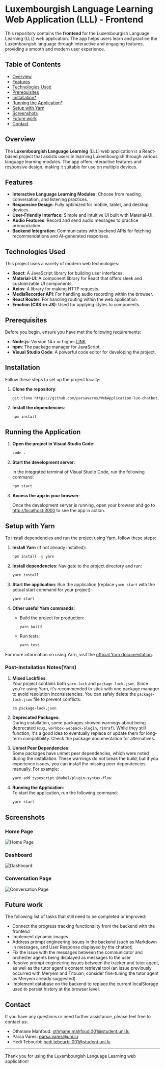 # Luxembourgish Language Learning Web Application (LLL) - Frontend

This repository contains the **frontend** for the Luxembourgish Language Learning (LLL) web application. The app helps users learn and practice the Luxembourgish language through interactive and engaging features, providing a smooth and modern user experience.

## Table of Contents
- [Overview](#overview)
- [Features](#features)
- [Technologies Used](#technologies-used)
- [Prerequisites](#prerequisites)
- [Installation*](#installation)
- [Running the Application*](#running-the-application)
- [Setup with Yarn](#Setup-with-Yarn)
- [Screenshots](#screenshots)
- [Future work](#Future-work)
- [Contact](#contact)

## Overview

The **Luxembourgish Language Learning** (LLL) web application is a React-based project that assists users in learning Luxembourgish through various language learning modules. The app offers interactive features and responsive design, making it suitable for use on multiple devices.

## Features

- **Interactive Language Learning Modules**: Choose from reading, conversation, and listening practices.
- **Responsive Design**: Fully optimized for mobile, tablet, and desktop devices.
- **User-Friendly Interface**: Simple and intuitive UI built with Material-UI.
- **Audio Features**: Record and send audio messages to practice pronunciation.
- **Backend Integration**: Communicates with backend APIs for fetching recommendations and AI-generated responses.

## Technologies Used

This project uses a variety of modern web technologies:

- **React**: A JavaScript library for building user interfaces.
- **Material-UI**: A component library for React that offers sleek and customizable UI components.
- **Axios**: A library for making HTTP requests.
- **MediaRecorder API**: For handling audio recording within the browser.
- **React Router**: For handling routing within the web application.
- **Emotion (CSS-in-JS)**: Used for applying styles to components.

## Prerequisites

Before you begin, ensure you have met the following requirements:
- **Node.js**: Version 14.x or higher.[LINK](https://nodejs.org/en)
- **npm**: The package manager for JavaScript.
- **Visual Studio Code**: A powerful code editor for developing the project.

## Installation

Follow these steps to set up the project locally:

1. **Clone the repository**:

    ```bash
    git clone https://github.com/parsavares/WebApplication-lux-chatbot.git
    ```

2. **Install the dependencies**:

    ```bash
    npm install
    ```




## Running the Application

1. **Open the project in Visual Studio Code**:

    ```bash
    code .
    ```

2. **Start the development server**:

    In the integrated terminal of Visual Studio Code, run the following command:

    ```bash
    npm start
    ```

3. **Access the app in your browser**:

    Once the development server is running, open your browser and go to [http://localhost:3000](http://localhost:3000) to see the app in action.


## Setup with Yarn

To install dependencies and run the project using Yarn, follow these steps:

1. **Install Yarn** (if not already installed):
   ```bash
   npm install -g yarn
   ```

2. **Install dependencies**:
   Navigate to the project directory and run:
   ```bash
   yarn install
   ```

3. **Start the application**:
   Run the application (replace `yarn start` with the actual start command for your project):
   ```bash
   yarn start
   ```

4. **Other useful Yarn commands**:
   - Build the project for production:
     ```bash
     yarn build
     ```
   - Run tests:
     ```bash
     yarn test
     ```

For more information on using Yarn, visit the [official Yarn documentation](https://yarnpkg.com/).



### Post-Installation Notes(Yarn)

1. **Mixed Lockfiles**:  
   Your project contains both `yarn.lock` and `package-lock.json`. Since you're using Yarn, it's recommended to stick with one package manager to avoid resolution inconsistencies. You can safely delete the `package-lock.json` file to prevent conflicts:
   ```bash
   rm package-lock.json
   ```

2. **Deprecated Packages**:  
   During installation, some packages showed warnings about being deprecated (e.g., `workbox-webpack-plugin`, `rimraf`). While they still function, it's a good idea to eventually replace or update them for long-term compatibility. Check the package documentation for alternatives.

3. **Unmet Peer Dependencies**:  
   Some packages have unmet peer dependencies, which were noted during the installation. These warnings do not break the build, but if you experience issues, you can install the missing peer dependencies manually. For example:
   ```bash
   yarn add typescript @babel/plugin-syntax-flow
   ```

4. **Running the Application**:  
   To start the application, run the following command:
   ```bash
   yarn start
   ```




## Screenshots

### Home Page
![Home Page](./images/home-page.png)

### Dashboard
![Dashboard](./images/dashboard.png)

### Conversation Page
![Conversation Page](./images/conversation-page.png)

## Future work

The following list of tasks that still need to be completed or improved:

- Connect the progress tracking functionality from the backend with the frontend
- Implement dynamic images
- Address prompt engineering issues in the backend (such as Markdown in messages, and User Response displayed by the chatbot)
- Fix the issue with the messages between the communicator and orchester agents being displayed as messages to the user
- Resolve prompt engineering issues between the tracker and tutor agent, as well as the tutor agent's content retrieval tool (an issue previously occurred with Meryem and Titouan; consider fine-tuning the tutor agent as Meryem already suggested)
- Implement database on the backend to replace the current localStorage used to persist history at the browser level.

## Contact

If you have any questions or need further assistance, please feel free to contact us:

- Othmane Mahfoud: [othmane.mahfoud.001@student.uni.lu](mailto:othmane.mahfoud.001@student.uni.lu)
- Parsa Vares: [parsa.vares@uni.lu](mailto:parsa.vares@uni.lu)
- Hedi Tebourbi: [hedi.tebourbi.001@student.uni.lu](mailto:hedi.tebourbi.001@student.uni.lu)

***

Thank you for using the Luxembourgish Language Learning web application!

